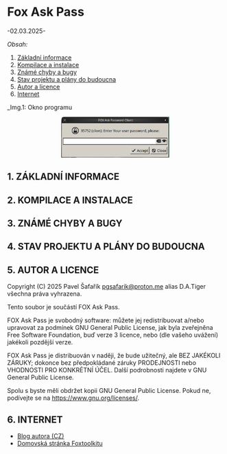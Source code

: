 # Fox Ask Pass
-02.03.2025-

*Obsah:*
1. [Základní informace](#1-general-info)
2. [Kompilace a instalace](#2-compilation-and-installation)
3. [Známé chyby a bugy](#3-known-errors-and-bugs)
4. [Stav projektu a plány do budoucna](#4-project-state-and-plans-for-the-futhure)
5. [Autor a licence](#5-Author-and-project-licencion)
6. [Internet](#6-internet)

_Img.1: Okno programu
<p align="center"><img src="Docs/images/screenshot.png?raw=true" width="50%"/>

## 1. ZÁKLADNÍ INFORMACE

## 2. KOMPILACE A INSTALACE

## 3. ZNÁMÉ CHYBY A BUGY

## 4. STAV PROJEKTU A PLÁNY DO BUDOUCNA

## 5. AUTOR A LICENCE
Copyright (C) 2025 Pavel Šafařík <pgsafarik@proton.me> alias D.A.Tiger
všechna práva vyhrazena.

Tento soubor je součástí FOX Ask Pass.

FOX Ask Pass je svobodný software: můžete jej redistribuovat a/nebo upravovat za podmínek GNU General Public License,
jak byla zveřejněna Free Software Foundation, buď verze 3 licence, nebo (dle vašeho uvážení) jakékoli pozdější verze.

FOX Ask Pass je distribuován v naději, že bude užitečný, ale BEZ JAKÉKOLI ZÁRUKY; dokonce bez předpokládané
záruky PRODEJNOSTI nebo VHODNOSTI PRO KONKRÉTNÍ ÚČEL. Další podrobnosti najdete v GNU General Public License.

Spolu s byste měli obdržet kopii GNU General Public License. Pokud ne, podívejte se na <https://www.gnu.org/licenses/>.

## 6. INTERNET
  * [Blog autora (CZ)](http://bfuplusplus.blogspot.cz/)
  * [Domovská stránka Foxtoolkitu](http://fox-toolkit.org/)
